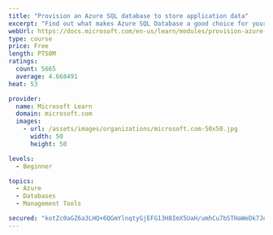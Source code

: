 ```yaml
---
title: "Provision an Azure SQL database to store application data"
excerpt: "Find out what makes Azure SQL Database a good choice for your relational database, how to create the database from the portal and connect with Azure Cloud Shell."
webUrl: https://docs.microsoft.com/en-us/learn/modules/provision-azure-sql-db/
type: course
price: Free
length: PT50M
ratings:
  count: 5665
  average: 4.668491
heat: 53

provider:
  name: Microsoft Learn
  domain: microsoft.com
  images:
    - url: /assets/images/organizations/microsoft.com-50x50.jpg
      width: 50
      height: 50

levels:
  - Beginner

topics:
  - Azure
  - Databases
  - Management Tools

secured: "kotZc0aGZ6a3LHQ+6QGmYlnqtyGjEFG13H8ImX5UaH/umhCu7bSTHaWeDk7Jnvf+zmiRYSXvMVAMKXatnDIE886MlyBwqgfgOwH0REJXcZnH3f7INAbpVPN2TBRbqUjGzIrfBfexbTVaSNAPj3KcfPOi3A5scmFTQEShugcYIygrGBl7ydZsNNK1DethJz3FEfk+XxFEWdcmmOSFxVC7BM/QWhWJcpxGOlD7hrOGMAiV434cO8kJgNShoqslsIjHVJ6FsvtQa7Dqoi4oTs3FodDkG3gXJE5OpkCvtzRt9R/ZOsDRquioSktqEC1lvBBJIpjg4pckt9jvCIRLaxCpb/nxOG7f7mGqvZaCpt7Q7wYurtWvmqbK84rv2dp5s4e8ZglhxdoTUV7l94WXMktuA8r8h5ozKkyGuryaFdQlzuM=;L8ZSYkwbsMXcXvJagGdGUg=="
---
```


